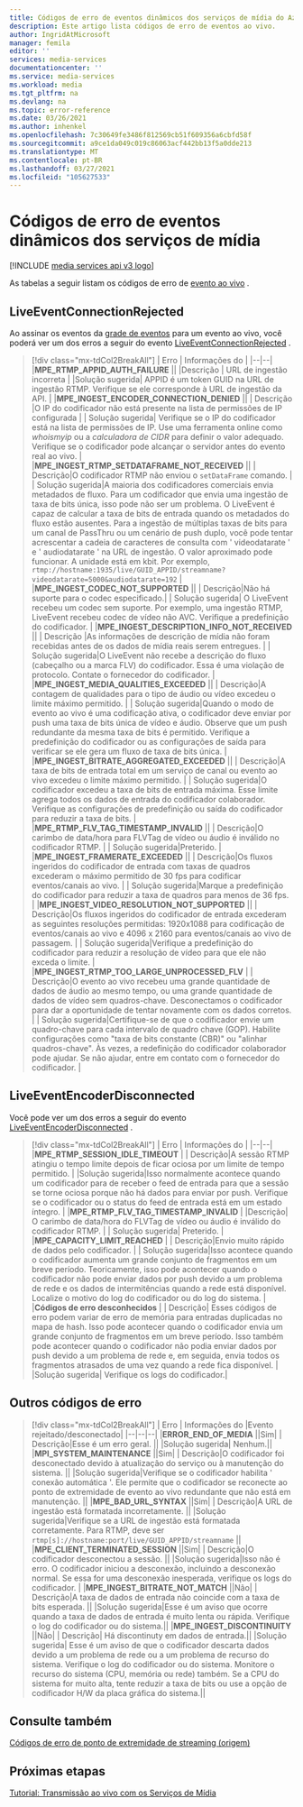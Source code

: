 ```yaml
---
title: Códigos de erro de eventos dinâmicos dos serviços de mídia do Azure
description: Este artigo lista códigos de erro de eventos ao vivo.
author: IngridAtMicrosoft
manager: femila
editor: ''
services: media-services
documentationcenter: ''
ms.service: media-services
ms.workload: media
ms.tgt_pltfrm: na
ms.devlang: na
ms.topic: error-reference
ms.date: 03/26/2021
ms.author: inhenkel
ms.openlocfilehash: 7c30649fe3486f812569cb51f609356a6cbfd58f
ms.sourcegitcommit: a9ce1da049c019c86063acf442bb13f5a0dde213
ms.translationtype: MT
ms.contentlocale: pt-BR
ms.lasthandoff: 03/27/2021
ms.locfileid: "105627533"
---
```

# <a name="media-services-live-event-error-codes"></a>Códigos de erro de eventos dinâmicos dos serviços de mídia

[!INCLUDE [media services api v3 logo](./includes/v3-hr.md)]

As tabelas a seguir listam os códigos de erro de [evento ao vivo](live-events-outputs-concept.md) .

## <a name="liveeventconnectionrejected"></a>LiveEventConnectionRejected

Ao assinar os eventos da [grade de eventos](../../event-grid/index.yml) para um evento ao vivo, você poderá ver um dos erros a seguir do evento [LiveEventConnectionRejected](monitoring/media-services-event-schemas.md\#liveeventconnectionrejected) .
> [!div class="mx-tdCol2BreakAll"]
>| Erro | Informações do |
>|--|--|
>|**MPE_RTMP_APPID_AUTH_FAILURE** ||
>|Descrição | URL de ingestão incorreta |
>|Solução sugerida| APPID é um token GUID na URL de ingestão RTMP. Verifique se ele corresponde à URL de ingestão da API. |
>|**MPE_INGEST_ENCODER_CONNECTION_DENIED** ||
>| Descrição |O IP do codificador não está presente na lista de permissões de IP configurada |
>| Solução sugerida| Verifique se o IP do codificador está na lista de permissões de IP. Use uma ferramenta online como *whoismyip* ou a *calculadora de CIDR* para definir o valor adequado.  Verifique se o codificador pode alcançar o servidor antes do evento real ao vivo. |
>|**MPE_INGEST_RTMP_SETDATAFRAME_NOT_RECEIVED** ||
>| Descrição|O codificador RTMP não enviou o `setDataFrame` comando. |
>| Solução sugerida|A maioria dos codificadores comerciais envia metadados de fluxo. Para um codificador que envia uma ingestão de taxa de bits única, isso pode não ser um problema. O LiveEvent é capaz de calcular a taxa de bits de entrada quando os metadados do fluxo estão ausentes.  Para a ingestão de múltiplas taxas de bits para um canal de PassThru ou um cenário de push duplo, você pode tentar acrescentar a cadeia de caracteres de consulta com ' videodatarate ' e ' audiodatarate ' na URL de ingestão. O valor aproximado pode funcionar. A unidade está em kbit. Por exemplo, `rtmp://hostname:1935/live/GUID_APPID/streamname?videodatarate=5000&audiodatarate=192` |
>|**MPE_INGEST_CODEC_NOT_SUPPORTED** ||
>| Descrição|Não há suporte para o codec especificado.|
>| Solução sugerida| O LiveEvent recebeu um codec sem suporte. Por exemplo, uma ingestão RTMP, LiveEvent recebeu codec de vídeo não AVC.  Verifique a predefinição do codificador. |
>|**MPE_INGEST_DESCRIPTION_INFO_NOT_RECEIVED** ||
>| Descrição |As informações de descrição de mídia não foram recebidas antes de os dados de mídia reais serem entregues. |
>| Solução sugerida|O LiveEvent não recebe a descrição do fluxo (cabeçalho ou a marca FLV) do codificador. Essa é uma violação de protocolo. Contate o fornecedor do codificador. |
>|**MPE_INGEST_MEDIA_QUALITIES_EXCEEDED** ||
>| Descrição|A contagem de qualidades para o tipo de áudio ou vídeo excedeu o limite máximo permitido. |
>| Solução sugerida|Quando o modo de evento ao vivo é uma codificação ativa, o codificador deve enviar por push uma taxa de bits única de vídeo e áudio.  Observe que um push redundante da mesma taxa de bits é permitido. Verifique a predefinição do codificador ou as configurações de saída para verificar se ele gera um fluxo de taxa de bits única. |
>|**MPE_INGEST_BITRATE_AGGREGATED_EXCEEDED** ||
>| Descrição|A taxa de bits de entrada total em um serviço de canal ou evento ao vivo excedeu o limite máximo permitido. |
>| Solução sugerida|O codificador excedeu a taxa de bits de entrada máxima. Esse limite agrega todos os dados de entrada do codificador colaborador. Verifique as configurações de predefinição ou saída do codificador para reduzir a taxa de bits. |
>|**MPE_RTMP_FLV_TAG_TIMESTAMP_INVALID** ||
>| Descrição|O carimbo de data/hora para FLVTag de vídeo ou áudio é inválido no codificador RTMP. |
>| Solução sugerida|Preterido. |
>|**MPE_INGEST_FRAMERATE_EXCEEDED** ||
>| Descrição|Os fluxos ingeridos do codificador de entrada com taxas de quadros excederam o máximo permitido de 30 fps para codificar eventos/canais ao vivo. |
>| Solução sugerida|Marque a predefinição do codificador para reduzir a taxa de quadros para menos de 36 fps. |
>|**MPE_INGEST_VIDEO_RESOLUTION_NOT_SUPPORTED** ||
>| Descrição|Os fluxos ingeridos do codificador de entrada excederam as seguintes resoluções permitidas: 1920x1088 para codificação de eventos/canais ao vivo e 4096 x 2160 para eventos/canais ao vivo de passagem. |
>| Solução sugerida|Verifique a predefinição do codificador para reduzir a resolução de vídeo para que ele não exceda o limite. |
>|**MPE_INGEST_RTMP_TOO_LARGE_UNPROCESSED_FLV** |
>| Descrição|O evento ao vivo recebeu uma grande quantidade de dados de áudio ao mesmo tempo, ou uma grande quantidade de dados de vídeo sem quadros-chave. Desconectamos o codificador para dar a oportunidade de tentar novamente com os dados corretos. |
>| Solução sugerida|Certifique-se de que o codificador envie um quadro-chave para cada intervalo de quadro chave (GOP).  Habilite configurações como "taxa de bits constante (CBR)" ou "alinhar quadros-chave". Às vezes, a redefinição do codificador colaborador pode ajudar. Se não ajudar, entre em contato com o fornecedor do codificador. |

## <a name="liveeventencoderdisconnected"></a>LiveEventEncoderDisconnected

Você pode ver um dos erros a seguir do evento [LiveEventEncoderDisconnected](monitoring/media-services-event-schemas.md\#liveeventencoderdisconnected) .

> [!div class="mx-tdCol2BreakAll"]
>| Erro | Informações do |
>|--|--|
>|**MPE_RTMP_SESSION_IDLE_TIMEOUT** |
>| Descrição|A sessão RTMP atingiu o tempo limite depois de ficar ociosa por um limite de tempo permitido. |
>|Solução sugerida|Isso normalmente acontece quando um codificador para de receber o feed de entrada para que a sessão se torne ociosa porque não há dados para enviar por push. Verifique se o codificador ou o status do feed de entrada está em um estado íntegro. |
>|**MPE_RTMP_FLV_TAG_TIMESTAMP_INVALID** |
>|Descrição| O carimbo de data/hora do FLVTag de vídeo ou áudio é inválido do codificador RTMP. |
>| Solução sugerida| Preterido. |
>|**MPE_CAPACITY_LIMIT_REACHED** |
>| Descrição|Envio muito rápido de dados pelo codificador. |
>| Solução sugerida|Isso acontece quando o codificador aumenta um grande conjunto de fragmentos em um breve período.  Teoricamente, isso pode acontecer quando o codificador não pode enviar dados por push devido a um problema de rede e os dados de intermitências quando a rede está disponível. Localize o motivo do log do codificador ou do log do sistema. |
>|**Códigos de erro desconhecidos** |
>| Descrição| Esses códigos de erro podem variar de erro de memória para entradas duplicadas no mapa de hash. Isso pode acontecer quando o codificador envia um grande conjunto de fragmentos em um breve período.  Isso também pode acontecer quando o codificador não podia enviar dados por push devido a um problema de rede e, em seguida, envia todos os fragmentos atrasados de uma vez quando a rede fica disponível. |
>|Solução sugerida| Verifique os logs do codificador.|

## <a name="other-error-codes"></a>Outros códigos de erro

> [!div class="mx-tdCol2BreakAll"]
>| Erro | Informações do |Evento rejeitado/desconectado|
>|--|--|--|
>|**ERROR_END_OF_MEDIA** ||Sim|
>| Descrição|Esse é um erro geral. ||
>|Solução sugerida| Nenhum.||
>|**MPI_SYSTEM_MAINTENANCE** ||Sim|
>| Descrição|O codificador foi desconectado devido à atualização do serviço ou à manutenção do sistema. ||
>|Solução sugerida|Verifique se o codificador habilita ' conexão automática '. Ele permite que o codificador se reconecte ao ponto de extremidade de evento ao vivo redundante que não está em manutenção. ||
>|**MPE_BAD_URL_SYNTAX** ||Sim|
>| Descrição|A URL de ingestão está formatada incorretamente. ||
>|Solução sugerida|Verifique se a URL de ingestão está formatada corretamente. Para RTMP, deve ser `rtmp[s]://hostname:port/live/GUID_APPID/streamname` ||
>|**MPE_CLIENT_TERMINATED_SESSION** ||Sim|
>| Descrição|O codificador desconectou a sessão.  ||
>|Solução sugerida|Isso não é erro. O codificador iniciou a desconexão, incluindo a desconexão normal. Se essa for uma desconexão inesperada, verifique os logs do codificador. |
>|**MPE_INGEST_BITRATE_NOT_MATCH** ||Não|
>| Descrição|A taxa de dados de entrada não coincide com a taxa de bits esperada. ||
>|Solução sugerida|Esse é um aviso que ocorre quando a taxa de dados de entrada é muito lenta ou rápida. Verifique o log do codificador ou do sistema.||
>|**MPE_INGEST_DISCONTINUITY** ||Não|
>| Descrição| Há discontinuty em dados de entrada.||
>|Solução sugerida| Esse é um aviso de que o codificador descarta dados devido a um problema de rede ou a um problema de recurso do sistema. Verifique o log do codificador ou do sistema. Monitore o recurso do sistema (CPU, memória ou rede) também. Se a CPU do sistema for muito alta, tente reduzir a taxa de bits ou use a opção de codificador H/W da placa gráfica do sistema.||

## <a name="see-also"></a>Consulte também

[Códigos de erro de ponto de extremidade de streaming (origem)](streaming-endpoint-error-codes.md)

## <a name="next-steps"></a>Próximas etapas

[Tutorial: Transmissão ao vivo com os Serviços de Mídia](stream-live-tutorial-with-api.md)
